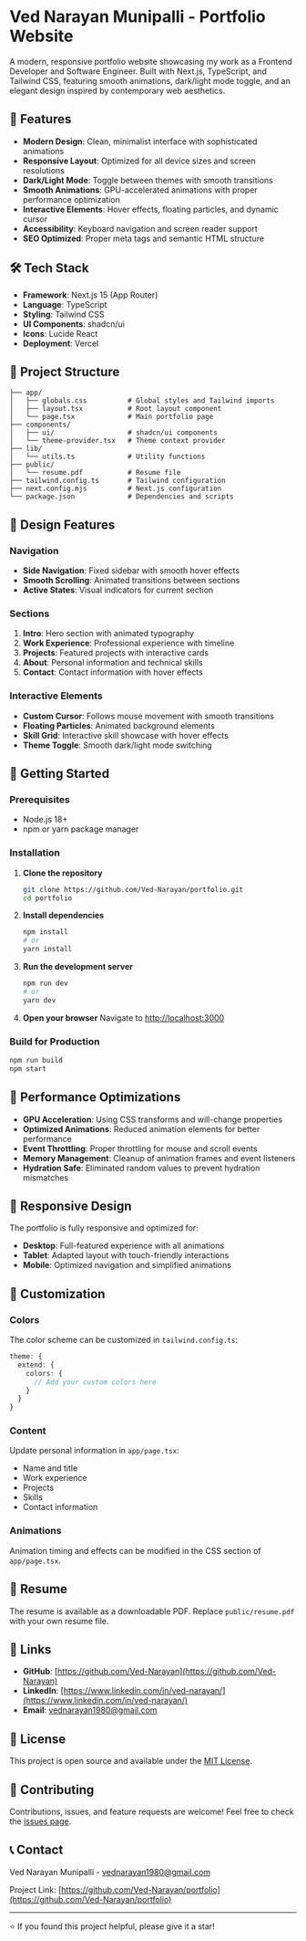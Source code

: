 # Ved Narayan Munipalli - Portfolio Website

A modern, responsive portfolio website showcasing my work as a Frontend Developer and Software Engineer. Built with Next.js, TypeScript, and Tailwind CSS, featuring smooth animations, dark/light mode toggle, and an elegant design inspired by contemporary web aesthetics.

## 🚀 Features

- **Modern Design**: Clean, minimalist interface with sophisticated animations
- **Responsive Layout**: Optimized for all device sizes and screen resolutions
- **Dark/Light Mode**: Toggle between themes with smooth transitions
- **Smooth Animations**: GPU-accelerated animations with proper performance optimization
- **Interactive Elements**: Hover effects, floating particles, and dynamic cursor
- **Accessibility**: Keyboard navigation and screen reader support
- **SEO Optimized**: Proper meta tags and semantic HTML structure

## 🛠️ Tech Stack

- **Framework**: Next.js 15 (App Router)
- **Language**: TypeScript
- **Styling**: Tailwind CSS
- **UI Components**: shadcn/ui
- **Icons**: Lucide React
- **Deployment**: Vercel

## 📁 Project Structure

```
├── app/
│   ├── globals.css          # Global styles and Tailwind imports
│   ├── layout.tsx           # Root layout component
│   └── page.tsx             # Main portfolio page
├── components/
│   ├── ui/                  # shadcn/ui components
│   └── theme-provider.tsx   # Theme context provider
├── lib/
│   └── utils.ts             # Utility functions
├── public/
│   └── resume.pdf           # Resume file
├── tailwind.config.ts       # Tailwind configuration
├── next.config.mjs          # Next.js configuration
└── package.json             # Dependencies and scripts
```

## 🎨 Design Features

### Navigation
- **Side Navigation**: Fixed sidebar with smooth hover effects
- **Smooth Scrolling**: Animated transitions between sections
- **Active States**: Visual indicators for current section

### Sections
1. **Intro**: Hero section with animated typography
2. **Work Experience**: Professional experience with timeline
3. **Projects**: Featured projects with interactive cards
4. **About**: Personal information and technical skills
5. **Contact**: Contact information with hover effects

### Interactive Elements
- **Custom Cursor**: Follows mouse movement with smooth transitions
- **Floating Particles**: Animated background elements
- **Skill Grid**: Interactive skill showcase with hover effects
- **Theme Toggle**: Smooth dark/light mode switching

## 🚀 Getting Started

### Prerequisites
- Node.js 18+ 
- npm or yarn package manager

### Installation

1. **Clone the repository**
   ```bash
   git clone https://github.com/Ved-Narayan/portfolio.git
   cd portfolio
   ```

2. **Install dependencies**
   ```bash
   npm install
   # or
   yarn install
   ```

3. **Run the development server**
   ```bash
   npm run dev
   # or
   yarn dev
   ```

4. **Open your browser**
   Navigate to [http://localhost:3000](http://localhost:3000)

### Build for Production

```bash
npm run build
npm start
```

## 🎯 Performance Optimizations

- **GPU Acceleration**: Using CSS transforms and will-change properties
- **Optimized Animations**: Reduced animation elements for better performance
- **Event Throttling**: Proper throttling for mouse and scroll events
- **Memory Management**: Cleanup of animation frames and event listeners
- **Hydration Safe**: Eliminated random values to prevent hydration mismatches

## 📱 Responsive Design

The portfolio is fully responsive and optimized for:
- **Desktop**: Full-featured experience with all animations
- **Tablet**: Adapted layout with touch-friendly interactions
- **Mobile**: Optimized navigation and simplified animations

## 🎨 Customization

### Colors
The color scheme can be customized in `tailwind.config.ts`:

```typescript
theme: {
  extend: {
    colors: {
      // Add your custom colors here
    }
  }
}
```

### Content
Update personal information in `app/page.tsx`:
- Name and title
- Work experience
- Projects
- Skills
- Contact information

### Animations
Animation timing and effects can be modified in the CSS section of `app/page.tsx`.

## 📄 Resume

The resume is available as a downloadable PDF. Replace `public/resume.pdf` with your own resume file.

## 🔗 Links

- **GitHub**: [https://github.com/Ved-Narayan](https://github.com/Ved-Narayan)
- **LinkedIn**: [https://www.linkedin.com/in/ved-narayan/](https://www.linkedin.com/in/ved-narayan/)
- **Email**: vednarayan1980@gmail.com

## 📝 License

This project is open source and available under the [MIT License](LICENSE).

## 🤝 Contributing

Contributions, issues, and feature requests are welcome! Feel free to check the [issues page](https://github.com/Ved-Narayan/portfolio/issues).

## 📞 Contact

Ved Narayan Munipalli - vednarayan1980@gmail.com

Project Link: [https://github.com/Ved-Narayan/portfolio](https://github.com/Ved-Narayan/portfolio)

---

⭐ If you found this project helpful, please give it a star!
```

